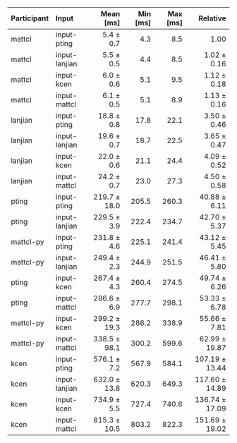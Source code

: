 | Participant | Input | Mean [ms] | Min [ms] | Max [ms] | Relative |
|:---|:---|---:|---:|---:|---:|
| mattcl | input-pting | 5.4 ± 0.7 | 4.3 | 8.5 | 1.00 |
| mattcl | input-lanjian | 5.5 ± 0.5 | 4.4 | 8.5 | 1.02 ± 0.16 |
| mattcl | input-kcen | 6.0 ± 0.6 | 5.1 | 9.5 | 1.12 ± 0.18 |
| mattcl | input-mattcl | 6.1 ± 0.5 | 5.1 | 8.9 | 1.13 ± 0.16 |
| lanjian | input-pting | 18.8 ± 0.8 | 17.8 | 22.1 | 3.50 ± 0.46 |
| lanjian | input-lanjian | 19.6 ± 0.7 | 18.7 | 22.5 | 3.65 ± 0.47 |
| lanjian | input-kcen | 22.0 ± 0.6 | 21.1 | 24.4 | 4.09 ± 0.52 |
| lanjian | input-mattcl | 24.2 ± 0.7 | 23.0 | 27.3 | 4.50 ± 0.58 |
| pting | input-pting | 219.7 ± 18.0 | 205.5 | 260.3 | 40.88 ± 6.11 |
| pting | input-lanjian | 229.5 ± 3.9 | 222.4 | 234.7 | 42.70 ± 5.37 |
| mattcl-py | input-pting | 231.8 ± 4.6 | 225.1 | 241.4 | 43.12 ± 5.45 |
| mattcl-py | input-lanjian | 249.4 ± 2.3 | 244.9 | 251.5 | 46.41 ± 5.80 |
| pting | input-kcen | 267.4 ± 4.3 | 260.4 | 274.5 | 49.74 ± 6.26 |
| pting | input-mattcl | 286.6 ± 6.9 | 277.7 | 298.1 | 53.33 ± 6.78 |
| mattcl-py | input-kcen | 299.2 ± 19.3 | 286.2 | 338.9 | 55.66 ± 7.81 |
| mattcl-py | input-mattcl | 338.5 ± 98.1 | 300.2 | 599.6 | 62.99 ± 19.87 |
| kcen | input-pting | 576.1 ± 7.2 | 567.9 | 584.1 | 107.19 ± 13.44 |
| kcen | input-lanjian | 632.0 ± 13.8 | 620.3 | 649.3 | 117.60 ± 14.89 |
| kcen | input-kcen | 734.9 ± 5.5 | 727.4 | 740.6 | 136.74 ± 17.09 |
| kcen | input-mattcl | 815.3 ± 10.5 | 803.2 | 822.3 | 151.69 ± 19.02 |
